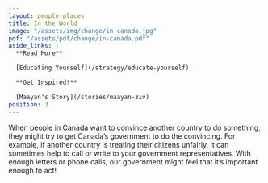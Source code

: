 ```yaml
---
layout: people-places
title: In the World
image: "/assets/img/change/in-canada.jpg"
pdf: "/assets/pdf/change/in-canada.pdf"
aside_links: |
  **Read More**

  [Educating Yourself](/strategy/educate-yourself)

  **Get Inspired!**

  [Maayan's Story](/stories/maayan-ziv)
position: 3
---
```


When people in Canada want to convince another country to do something, they might try to get Canada’s government to do the convincing. For example, if another country is treating their citizens unfairly, it can sometimes help to call or write to your government representatives. With enough letters or phone calls, our government might feel that it’s important enough to act!
